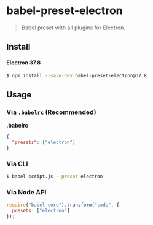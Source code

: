 # babel-preset-electron

> Babel preset with all plugins for Electron.

## Install

#### Electron 37.8
```sh
$ npm install --save-dev babel-preset-electron@37.8
```

## Usage

### Via `.babelrc` (Recommended)

**.babelrc**

```json
{
  "presets": ["electron"]
}
```

### Via CLI

```sh
$ babel script.js --preset electron
```

### Via Node API

```javascript
require("babel-core").transform("code", {
  presets: ["electron"]
});
```
